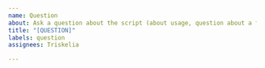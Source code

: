 ```yaml
---
name: Question
about: Ask a question about the script (about usage, question about a feature...)
title: "[QUESTION]"
labels: question
assignees: Triskelia

---
```



